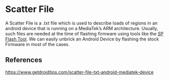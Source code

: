 # Scatter File

A Scatter File is a .txt file which is used to describe loads of regions in an android device that is running on a MediaTek’s ARM architecture. Usually, such files are needed at the time of flashing firmware using tools like the [SP Flash Tool](https://www.getdroidtips.com/download-smartphone-flash-tool/). We can easily unbrick an Android Device by flashing the stock Firmware in most of the cases.

## References

https://www.getdroidtips.com/scatter-file-txt-android-mediatek-device
